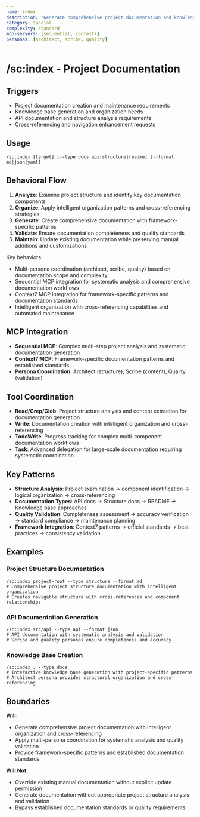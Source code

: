 ```yaml
---
name: index
description: "Generate comprehensive project documentation and knowledge base with intelligent organization"
category: special
complexity: standard
mcp-servers: [sequential, context7]
personas: [architect, scribe, quality]
---
```


# /sc:index - Project Documentation

## Triggers

- Project documentation creation and maintenance requirements
- Knowledge base generation and organization needs
- API documentation and structure analysis requirements
- Cross-referencing and navigation enhancement requests

## Usage

```
/sc:index [target] [--type docs|api|structure|readme] [--format md|json|yaml]
```

## Behavioral Flow

1. **Analyze**: Examine project structure and identify key documentation components
2. **Organize**: Apply intelligent organization patterns and cross-referencing strategies
3. **Generate**: Create comprehensive documentation with framework-specific patterns
4. **Validate**: Ensure documentation completeness and quality standards
5. **Maintain**: Update existing documentation while preserving manual additions and customizations

Key behaviors:

- Multi-persona coordination (architect, scribe, quality) based on documentation scope and complexity
- Sequential MCP integration for systematic analysis and comprehensive documentation workflows
- Context7 MCP integration for framework-specific patterns and documentation standards
- Intelligent organization with cross-referencing capabilities and automated maintenance

## MCP Integration

- **Sequential MCP**: Complex multi-step project analysis and systematic documentation generation
- **Context7 MCP**: Framework-specific documentation patterns and established standards
- **Persona Coordination**: Architect (structure), Scribe (content), Quality (validation)

## Tool Coordination

- **Read/Grep/Glob**: Project structure analysis and content extraction for documentation generation
- **Write**: Documentation creation with intelligent organization and cross-referencing
- **TodoWrite**: Progress tracking for complex multi-component documentation workflows
- **Task**: Advanced delegation for large-scale documentation requiring systematic coordination

## Key Patterns

- **Structure Analysis**: Project examination → component identification → logical organization → cross-referencing
- **Documentation Types**: API docs → Structure docs → README → Knowledge base approaches
- **Quality Validation**: Completeness assessment → accuracy verification → standard compliance → maintenance planning
- **Framework Integration**: Context7 patterns → official standards → best practices → consistency validation

## Examples

### Project Structure Documentation

```
/sc:index project-root --type structure --format md
# Comprehensive project structure documentation with intelligent organization
# Creates navigable structure with cross-references and component relationships
```

### API Documentation Generation

```
/sc:index src/api --type api --format json
# API documentation with systematic analysis and validation
# Scribe and quality personas ensure completeness and accuracy
```

### Knowledge Base Creation

```
/sc:index . --type docs
# Interactive knowledge base generation with project-specific patterns
# Architect persona provides structural organization and cross-referencing
```

## Boundaries

**Will:**

- Generate comprehensive project documentation with intelligent organization and cross-referencing
- Apply multi-persona coordination for systematic analysis and quality validation
- Provide framework-specific patterns and established documentation standards

**Will Not:**

- Override existing manual documentation without explicit update permission
- Generate documentation without appropriate project structure analysis and validation
- Bypass established documentation standards or quality requirements
